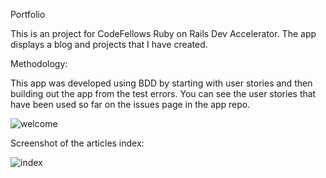 Portfolio

This is an project for CodeFellows Ruby on Rails Dev Accelerator.  The app displays a blog and projects that I have created.

Methodology:

This app was developed using BDD by starting with user stories and then building out the app from the test errors.
You can see the user stories that have been used so far on the issues page in the app repo.



![welcome](https://www.dropbox.com/s/cxh9020xms69xdw/Screenshot%202014-09-23%2012.07.39.png)

Screenshot of the articles index:

![index](http://prntscr.com/4nupa6)

